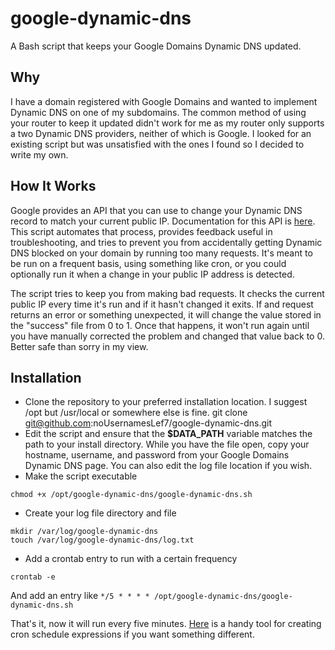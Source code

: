 # google-dynamic-dns
A Bash script that keeps your Google Domains Dynamic DNS updated.

## Why
I have a domain registered with Google Domains and wanted to implement Dynamic DNS on one of my subdomains. The common method of using your router to keep it updated didn't work for me as my router only supports a two Dynamic DNS providers, neither of which is Google. I looked for an existing script but was unsatisfied with the ones I found so I decided to write my own.

## How It Works
Google provides an API that you can use to change your Dynamic DNS record to match your current public IP. Documentation for this API is [here](https://support.google.com/domains/answer/6147083?hl=en). This script automates that process, provides feedback useful in troubleshooting, and tries to prevent you from accidentally getting Dynamic DNS blocked on your domain by running too many requests. It's meant to be run on a frequent basis, using something like cron, or you could optionally run it when a change in your public IP address is detected.

The script tries to keep you from making bad requests. It checks the current public IP every time it's run and if it hasn't changed it exits. If and request returns an error or something unexpected, it will change the value stored in the "success" file from 0 to 1. Once that happens, it won't run again until you have manually corrected the problem and changed that value back to 0. Better safe than sorry in my view.

## Installation
* Clone the repository to your preferred installation location. I suggest /opt but /usr/local or somewhere else is fine.
    git clone git@github.com:noUsernamesLef7/google-dynamic-dns.git
* Edit the script and ensure that the **$DATA_PATH** variable matches the path to your install directory. While you have the file open, copy your hostname, username, and password from your Google Domains Dynamic DNS page. You can also edit the log file location if you wish.
* Make the script executable
```
chmod +x /opt/google-dynamic-dns/google-dynamic-dns.sh
```
* Create your log file directory and file
```
mkdir /var/log/google-dynamic-dns
touch /var/log/google-dynamic-dns/log.txt
```
* Add a crontab entry to run with a certain frequency
```
crontab -e
```
And add an entry like `*/5 * * * * /opt/google-dynamic-dns/google-dynamic-dns.sh`

That's it, now it will run every five minutes. [Here](https://crontab.guru) is a handy tool for creating cron schedule expressions if you want something different.

